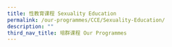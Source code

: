 ```yaml
---
title: 性教育课程 Sexuality Education
permalink: /our-programmes/CCE/Sexuality-Education/
description: ""
third_nav_title: 培群课程 Our Programmes
---
```


